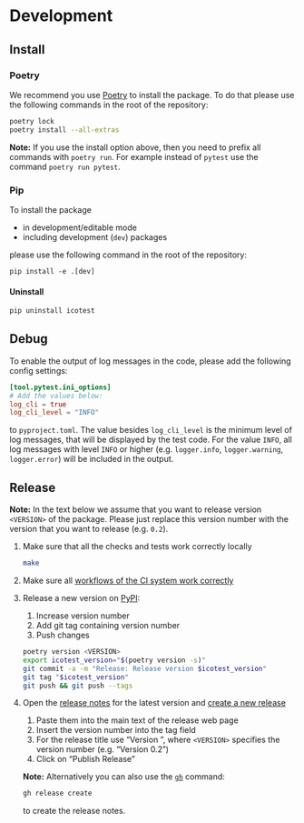 # Development

## Install

### Poetry

We recommend you use [Poetry](https://python-poetry.org) to install the package. To do that please use the following commands in the root of the repository:

```sh
poetry lock
poetry install --all-extras
```

**Note:** If you use the install option above, then you need to prefix all commands with `poetry run`. For example instead of `pytest` use the command `poetry run pytest`.

### Pip

To install the package

- in development/editable mode
- including development (`dev`) packages

please use the following command in the root of the repository:

```
pip install -e .[dev]
```

#### Uninstall

```sh
pip uninstall icotest
```

## Debug

To enable the output of log messages in the code, please add the following config settings:

```toml
[tool.pytest.ini_options]
# Add the values below:
log_cli = true
log_cli_level = "INFO"
```

to `pyproject.toml`. The value besides `log_cli_level` is the minimum level of log messages, that will be displayed by the test code. For the value `INFO`, all log messages with level `INFO` or higher (e.g. `logger.info`, `logger.warning`, `logger.error`) will be included in the output.

## Release

**Note:** In the text below we assume that you want to release version `<VERSION>` of the package. Please just replace this version number with the version that you want to release (e.g. `0.2`).

1. Make sure that all the checks and tests work correctly locally

   ```sh
   make
   ```

2. Make sure all [workflows of the CI system work correctly](https://github.com/MyTooliT/ICOtest/actions)

3. Release a new version on [PyPI](https://pypi.org/project/icotest/):
   1. Increase version number
   2. Add git tag containing version number
   3. Push changes

   ```sh
   poetry version <VERSION>
   export icotest_version="$(poetry version -s)"
   git commit -a -m "Release: Release version $icotest_version"
   git tag "$icotest_version"
   git push && git push --tags
   ```

4. Open the [release notes](https://github.com/MyTooliT/ICOtest/tree/main/doc/release) for the latest version and [create a new release](https://github.com/MyTooliT/ICOtest/releases/new)
   1. Paste them into the main text of the release web page
   2. Insert the version number into the tag field
   3. For the release title use “Version <VERSION>”, where `<VERSION>` specifies the version number (e.g. “Version 0.2”)
   4. Click on “Publish Release”

   **Note:** Alternatively you can also use the [`gh`](https://cli.github.com) command:

   ```sh
   gh release create
   ```

   to create the release notes.
